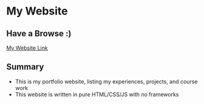 # My Website
## Have a Browse :)
[My Website Link](https://cheung-arthur.github.io/)
## Summary
- This is my portfolio website, listing my experiences, projects, and course work
- This website is written in pure HTML/CSS/JS with no frameworks
